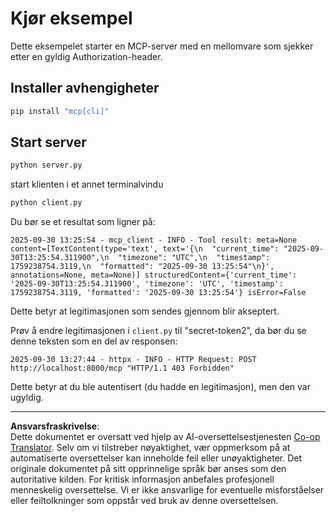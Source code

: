 <!--
CO_OP_TRANSLATOR_METADATA:
{
  "original_hash": "3f68294760a11dd3fdd175bd7f904a92",
  "translation_date": "2025-10-07T01:31:16+00:00",
  "source_file": "03-GettingStarted/11-simple-auth/code/basic/python/README.md",
  "language_code": "no"
}
-->
# Kjør eksempel

Dette eksempelet starter en MCP-server med en mellomvare som sjekker etter en gyldig Authorization-header.

## Installer avhengigheter

```bash
pip install "mcp[cli]" 
```

## Start server

```bash
python server.py
```

start klienten i et annet terminalvindu

```bash
python client.py
```

Du bør se et resultat som ligner på:

```text
2025-09-30 13:25:54 - mcp_client - INFO - Tool result: meta=None content=[TextContent(type='text', text='{\n  "current_time": "2025-09-30T13:25:54.311900",\n  "timezone": "UTC",\n  "timestamp": 1759238754.3119,\n  "formatted": "2025-09-30 13:25:54"\n}', annotations=None, meta=None)] structuredContent={'current_time': '2025-09-30T13:25:54.311900', 'timezone': 'UTC', 'timestamp': 1759238754.3119, 'formatted': '2025-09-30 13:25:54'} isError=False
```

Dette betyr at legitimasjonen som sendes gjennom blir akseptert.

Prøv å endre legitimasjonen i `client.py` til "secret-token2", da bør du se denne teksten som en del av responsen:

```text
2025-09-30 13:27:44 - httpx - INFO - HTTP Request: POST http://localhost:8000/mcp "HTTP/1.1 403 Forbidden"
```

Dette betyr at du ble autentisert (du hadde en legitimasjon), men den var ugyldig.

---

**Ansvarsfraskrivelse**:  
Dette dokumentet er oversatt ved hjelp av AI-oversettelsestjenesten [Co-op Translator](https://github.com/Azure/co-op-translator). Selv om vi tilstreber nøyaktighet, vær oppmerksom på at automatiserte oversettelser kan inneholde feil eller unøyaktigheter. Det originale dokumentet på sitt opprinnelige språk bør anses som den autoritative kilden. For kritisk informasjon anbefales profesjonell menneskelig oversettelse. Vi er ikke ansvarlige for eventuelle misforståelser eller feiltolkninger som oppstår ved bruk av denne oversettelsen.